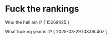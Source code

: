 # Fuck the rankings

Who the hell am I?
{ 15269425 }

What fucking year is it?
[ 2025-03-29T08:06:40Z ]
